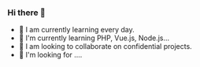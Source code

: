 ### Hi there 👋

- 🔭 I am currently learning every day.
- 🌱 I'm currently learning PHP, Vue.js, Node.js...
- 👯 I am looking to collaborate on confidential projects.
- 🤔 I'm looking for ....
